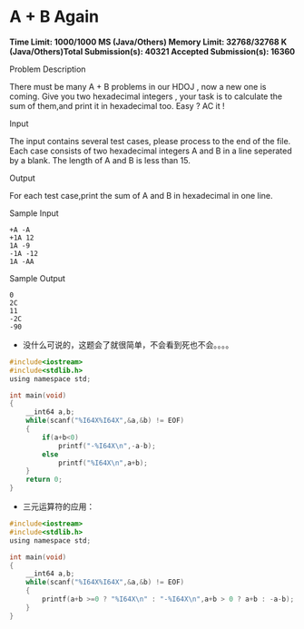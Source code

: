 # A + B Again

**Time Limit: 1000/1000 MS (Java/Others)    Memory Limit: 32768/32768 K (Java/Others)Total Submission(s): 40321    Accepted Submission(s): 16360**

Problem Description

There must be many A + B problems in our HDOJ , now a new one is coming.
Give you two hexadecimal integers , your task is to calculate the sum of them,and print it in hexadecimal too.
Easy ? AC it !

 

Input

The input contains several test cases, please process to the end of the file.
Each case consists of two hexadecimal integers A and B in a line seperated by a blank.
The length of A and B is less than 15.

 

Output

For each test case,print the sum of A and B in hexadecimal in one line.

 

Sample Input

```
+A -A
+1A 12
1A -9
-1A -12
1A -AA
```

 

Sample Output

```
0
2C
11
-2C
-90
```

- 没什么可说的，这题会了就很简单，不会看到死也不会。。。。

```c
#include<iostream>
#include<stdlib.h>
using namespace std;

int main(void)
{
	__int64 a,b;
	while(scanf("%I64X%I64X",&a,&b) != EOF)
	{
		if(a+b<0)
			printf("-%I64X\n",-a-b);
		else
			printf("%I64X\n",a+b); 
	}
	return 0;
}
```

- 三元运算符的应用：

```c
#include<iostream>
#include<stdlib.h>
using namespace std;

int main(void)
{
	__int64 a,b;
	while(scanf("%I64X%I64X",&a,&b) != EOF)
	{
		printf(a+b >=0 ? "%I64X\n" : "-%I64X\n",a+b > 0 ? a+b : -a-b);
	}
}
```

